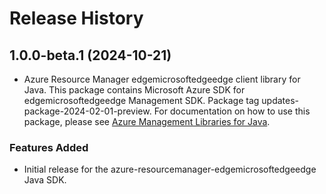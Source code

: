 # Release History

## 1.0.0-beta.1 (2024-10-21)

- Azure Resource Manager edgemicrosoftedgeedge client library for Java. This package contains Microsoft Azure SDK for edgemicrosoftedgeedge Management SDK.  Package tag updates-package-2024-02-01-preview. For documentation on how to use this package, please see [Azure Management Libraries for Java](https://aka.ms/azsdk/java/mgmt).
### Features Added

- Initial release for the azure-resourcemanager-edgemicrosoftedgeedge Java SDK.
